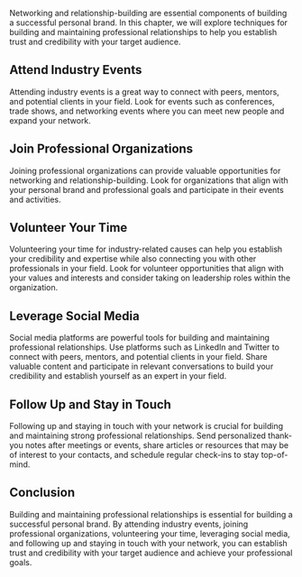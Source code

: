 
Networking and relationship-building are essential components of building a successful personal brand. In this chapter, we will explore techniques for building and maintaining professional relationships to help you establish trust and credibility with your target audience.

Attend Industry Events
----------------------

Attending industry events is a great way to connect with peers, mentors, and potential clients in your field. Look for events such as conferences, trade shows, and networking events where you can meet new people and expand your network.

Join Professional Organizations
-------------------------------

Joining professional organizations can provide valuable opportunities for networking and relationship-building. Look for organizations that align with your personal brand and professional goals and participate in their events and activities.

Volunteer Your Time
-------------------

Volunteering your time for industry-related causes can help you establish your credibility and expertise while also connecting you with other professionals in your field. Look for volunteer opportunities that align with your values and interests and consider taking on leadership roles within the organization.

Leverage Social Media
---------------------

Social media platforms are powerful tools for building and maintaining professional relationships. Use platforms such as LinkedIn and Twitter to connect with peers, mentors, and potential clients in your field. Share valuable content and participate in relevant conversations to build your credibility and establish yourself as an expert in your field.

Follow Up and Stay in Touch
---------------------------

Following up and staying in touch with your network is crucial for building and maintaining strong professional relationships. Send personalized thank-you notes after meetings or events, share articles or resources that may be of interest to your contacts, and schedule regular check-ins to stay top-of-mind.

Conclusion
----------

Building and maintaining professional relationships is essential for building a successful personal brand. By attending industry events, joining professional organizations, volunteering your time, leveraging social media, and following up and staying in touch with your network, you can establish trust and credibility with your target audience and achieve your professional goals.
